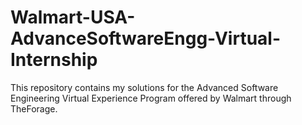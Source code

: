 # Walmart-USA-AdvanceSoftwareEngg-Virtual-Internship
This repository contains my solutions for the Advanced Software Engineering Virtual Experience Program offered by Walmart through TheForage.
